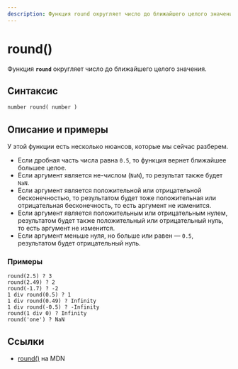 ```yaml
---
description: Функция round округляет число до ближайшего целого значения
---
```


# round()

Функция **`round`** округляет число до ближайшего целого значения.

## Синтаксис

```xml
number round( number )
```

## Описание и примеры

У этой функции есть несколько нюансов, которые мы сейчас разберем.

- Если дробная часть числа равна `0.5`, то функция вернет ближайшее большее целое.
- Если аргумент является не-числом (`NaN`), то результат также будет `NaN`.
- Если аргумент является положительной или отрицательной бесконечностью, то результатом будет тоже положительная или отрицательная бесконечность, то есть аргумент не изменится.
- Если аргумент является положительным или отрицательным нулем, результатом будет также положительный или отрицательный нуль, то есть аргумент не изменится.
- Если аргумент меньше нуля, но больше или равен — `0.5`, результатом будет отрицательный нуль.

### Примеры

```
round(2.5) ? 3
round(2.49) ? 2
round(-1.7) ? -2
1 div round(0.5) ? 1
1 div round(0.49) ? Infinity
1 div round(-0.5) ? -Infinity
round(1 div 0) ? Infinity
round('one') ? NaN
```

## Ссылки

- [round()](https://developer.mozilla.org/en-US/docs/Web/XPath/Functions/round) на MDN

